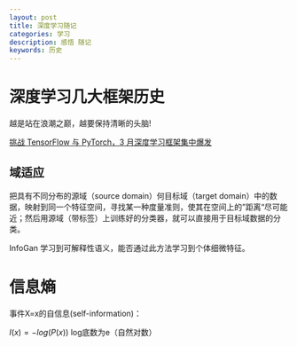```yaml
---
layout: post
title: 深度学习随记
categories: 学习
description: 感悟 随记
keywords: 历史 
---
```


<head>
    <script src="https://cdn.mathjax.org/mathjax/latest/MathJax.js?config=TeX-AMS-MML_HTMLorMML" type="text/javascript"></script>
    <script type="text/x-mathjax-config">
        MathJax.Hub.Config({
            tex2jax: {
            skipTags: ['script', 'noscript', 'style', 'textarea', 'pre'],
            inlineMath: [['$','$']]
            }
        });
    </script>
</head>

# 深度学习几大框架历史

越是站在浪潮之巅，越要保持清晰的头脑!

[挑战 TensorFlow 与 PyTorch，3 月深度学习框架集中爆发](https://my.oschina.net/editorial-story/blog/3217606)

## 域适应

把具有不同分布的源域（source domain）何目标域（target domain）中的数据，映射到同一个特征空间，寻找某一种度量准则，使其在空间上的”距离“尽可能近；然后用源域（带标签）上训练好的分类器，就可以直接用于目标域数据的分类。



InfoGan 学习到可解释性语义，能否通过此方法学习到个体细微特征。

# 信息熵

事件X=x的自信息(self-information)：

$I(x)=-log(P(x))$ log底数为e（自然对数）













